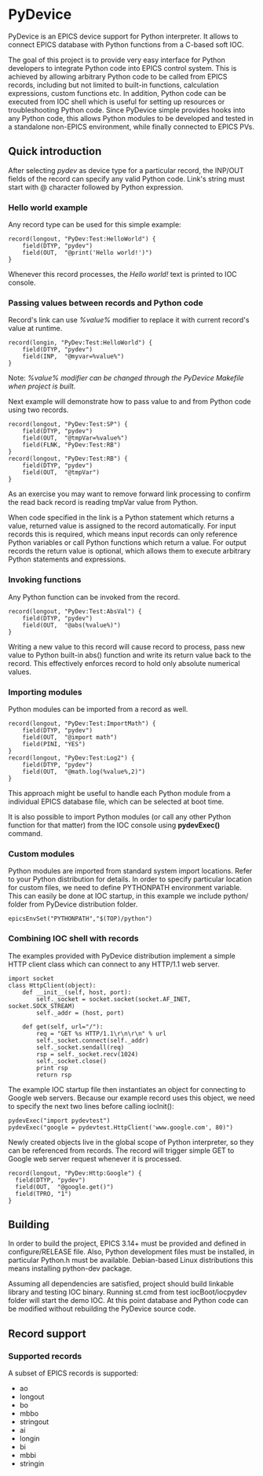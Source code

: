 

# PyDevice

PyDevice is an EPICS device support for Python interpreter. It allows to connect EPICS database with Python functions from a C-based soft IOC.

The goal of this project is to provide very easy interface for Python developers to integrate Python code into EPICS control system. This is achieved by allowing arbitrary Python code to be called from EPICS records, including but not limited to built-in functions, calculation expressions, custom functions etc. In addition, Python code can be executed from IOC shell which is useful for setting up resources or troubleshooting Python code. Since PyDevice simple provides hooks into any Python code, this allows Python modules to be developed and tested in a standalone non-EPICS environment, while finally connected to EPICS PVs.

## Quick introduction

After selecting *pydev* as device type for a particular record, the INP/OUT fields of the record can specify any valid Python code. Link's string must start with @ character followed by Python expression.

### Hello world example
Any record type can be used for this simple example:
```
record(longout, "PyDev:Test:HelloWorld") {
    field(DTYP, "pydev")
    field(OUT,  "@print('Hello world!')")
}
```
Whenever this record processes, the *Hello world!* text is printed to IOC console.

### Passing values between records and Python code
Record's link can use *%value%* modifier to replace it with current record's value at runtime. 
```
record(longin, "PyDev:Test:HelloWorld") {
    field(DTYP, "pydev")
    field(INP,  "@myvar=%value%")
}
```

Note: *%value% modifier can be changed through the PyDevice Makefile when project is built.*

Next example will demonstrate how to pass value to and from Python code using two records. 
```
record(longout, "PyDev:Test:SP") {
    field(DTYP, "pydev")
    field(OUT,  "@tmpVar=%value%")
    field(FLNK, "PyDev:Test:RB")
}
record(longout, "PyDev:Test:RB") {
    field(DTYP, "pydev")
    field(OUT,  "@tmpVar")
}
```
As an exercise you may want to remove forward link processing to confirm the read back record is reading tmpVar value from Python.

When code specified in the link is a Python statement which returns a value, returned value is assigned to the record automatically. For input records this is required, which means input records can only reference Python variables or call Python functions which return a value. For output records the return value is optional, which allows them to execute arbitrary Python statements and expressions.

### Invoking functions
Any Python function can be invoked from the record.
```
record(longout, "PyDev:Test:AbsVal") {
    field(DTYP, "pydev")
    field(OUT,  "@abs(%value%)")
}
```
Writing a new value to this record will cause record to process, pass new value to Python built-in abs() function and write its return value back to the record. This effectively enforces record to hold only absolute numerical values.

### Importing modules
Python modules can be imported from a record as well.
```
record(longout, "PyDev:Test:ImportMath") {
    field(DTYP, "pydev")
    field(OUT,  "@import math")
    field(PINI, "YES")
}
record(longout, "PyDev:Test:Log2") {
    field(DTYP, "pydev")
    field(OUT,  "@math.log(%value%,2)")
}
```
This approach might be useful to handle each Python module from a individual EPICS database file, which can be selected at boot time.

It is also possible to import Python modules (or call any other Python function for that matter) from the IOC console using **pydevExec()** command.

### Custom modules
Python modules are imported from standard system import locations. Refer to your Python distribution for details. In order to specify particular location for custom files, we need to define PYTHONPATH environment variable. This can easily be done at IOC startup, in this example we include python/ folder from PyDevice distribution folder.

```
epicsEnvSet("PYTHONPATH","$(TOP)/python")
```

### Combining IOC shell with records
The examples provided with PyDevice distribution implement a simple HTTP client class which can connect to any HTTP/1.1 web server.

```
import socket
class HttpClient(object):
    def __init__(self, host, port):
        self._socket = socket.socket(socket.AF_INET, socket.SOCK_STREAM)
        self._addr = (host, port)

    def get(self, url="/"):
        req = "GET %s HTTP/1.1\r\n\r\n" % url
        self._socket.connect(self._addr)
        self._socket.sendall(req)
        rsp = self._socket.recv(1024)
        self._socket.close()
        print rsp
        return rsp
```

The example IOC startup file then instantiates an object for connecting to Google web servers. Because our example record uses this object, we need to specify the next two lines before calling iocInit():

```
pydevExec("import pydevtest")
pydevExec("google = pydevtest.HttpClient('www.google.com', 80)")
```

Newly created objects live in the global scope of Python interpreter, so they can be referenced from records. The record will trigger simple GET to Google web server request whenever it is processed.

```
record(longout, "PyDev:Http:Google") {
  field(DTYP, "pydev")
  field(OUT,  "@google.get()")
  field(TPRO, "1")
}
```

## Building

In order to build the project, EPICS 3.14+ must be provided and defined in configure/RELEASE file. Also, Python development files must be installed, in particular Python.h must be available. Debian-based Linux distributions this means installing python-dev package.

Assuming all dependencies are satisfied, project should build linkable library and testing IOC binary. Running st.cmd from test iocBoot/iocpydev folder will start the demo IOC. At this point database and Python code can be modified without rebuilding the PyDevice source code.


## Record support

### Supported records

A subset of EPICS records is supported:
* ao
* longout
* bo
* mbbo
* stringout
* ai
* longin
* bi
* mbbi
* stringin
